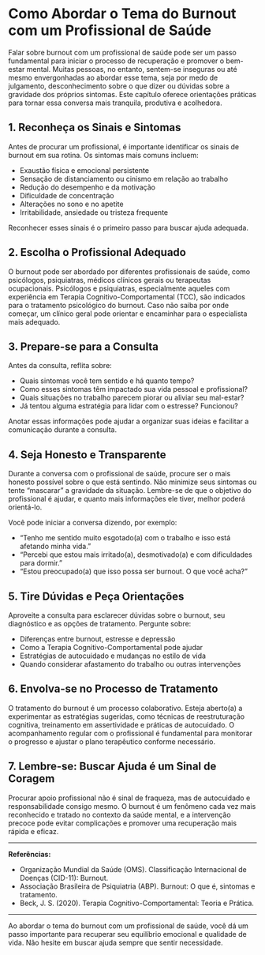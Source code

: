 
# Como Abordar o Tema do Burnout com um Profissional de Saúde

Falar sobre burnout com um profissional de saúde pode ser um passo fundamental para iniciar o processo de recuperação e promover o bem-estar mental. Muitas pessoas, no entanto, sentem-se inseguras ou até mesmo envergonhadas ao abordar esse tema, seja por medo de julgamento, desconhecimento sobre o que dizer ou dúvidas sobre a gravidade dos próprios sintomas. Este capítulo oferece orientações práticas para tornar essa conversa mais tranquila, produtiva e acolhedora.

## 1. Reconheça os Sinais e Sintomas

Antes de procurar um profissional, é importante identificar os sinais de burnout em sua rotina. Os sintomas mais comuns incluem:

- Exaustão física e emocional persistente
- Sensação de distanciamento ou cinismo em relação ao trabalho
- Redução do desempenho e da motivação
- Dificuldade de concentração
- Alterações no sono e no apetite
- Irritabilidade, ansiedade ou tristeza frequente

Reconhecer esses sinais é o primeiro passo para buscar ajuda adequada.

## 2. Escolha o Profissional Adequado

O burnout pode ser abordado por diferentes profissionais de saúde, como psicólogos, psiquiatras, médicos clínicos gerais ou terapeutas ocupacionais. Psicólogos e psiquiatras, especialmente aqueles com experiência em Terapia Cognitivo-Comportamental (TCC), são indicados para o tratamento psicológico do burnout. Caso não saiba por onde começar, um clínico geral pode orientar e encaminhar para o especialista mais adequado.

## 3. Prepare-se para a Consulta

Antes da consulta, reflita sobre:

- Quais sintomas você tem sentido e há quanto tempo?
- Como esses sintomas têm impactado sua vida pessoal e profissional?
- Quais situações no trabalho parecem piorar ou aliviar seu mal-estar?
- Já tentou alguma estratégia para lidar com o estresse? Funcionou?

Anotar essas informações pode ajudar a organizar suas ideias e facilitar a comunicação durante a consulta.

## 4. Seja Honesto e Transparente

Durante a conversa com o profissional de saúde, procure ser o mais honesto possível sobre o que está sentindo. Não minimize seus sintomas ou tente “mascarar” a gravidade da situação. Lembre-se de que o objetivo do profissional é ajudar, e quanto mais informações ele tiver, melhor poderá orientá-lo.

Você pode iniciar a conversa dizendo, por exemplo:

- “Tenho me sentido muito esgotado(a) com o trabalho e isso está afetando minha vida.”
- “Percebi que estou mais irritado(a), desmotivado(a) e com dificuldades para dormir.”
- “Estou preocupado(a) que isso possa ser burnout. O que você acha?”

## 5. Tire Dúvidas e Peça Orientações

Aproveite a consulta para esclarecer dúvidas sobre o burnout, seu diagnóstico e as opções de tratamento. Pergunte sobre:

- Diferenças entre burnout, estresse e depressão
- Como a Terapia Cognitivo-Comportamental pode ajudar
- Estratégias de autocuidado e mudanças no estilo de vida
- Quando considerar afastamento do trabalho ou outras intervenções

## 6. Envolva-se no Processo de Tratamento

O tratamento do burnout é um processo colaborativo. Esteja aberto(a) a experimentar as estratégias sugeridas, como técnicas de reestruturação cognitiva, treinamento em assertividade e práticas de autocuidado. O acompanhamento regular com o profissional é fundamental para monitorar o progresso e ajustar o plano terapêutico conforme necessário.

## 7. Lembre-se: Buscar Ajuda é um Sinal de Coragem

Procurar apoio profissional não é sinal de fraqueza, mas de autocuidado e responsabilidade consigo mesmo. O burnout é um fenômeno cada vez mais reconhecido e tratado no contexto da saúde mental, e a intervenção precoce pode evitar complicações e promover uma recuperação mais rápida e eficaz.

---

**Referências:**

- Organização Mundial da Saúde (OMS). Classificação Internacional de Doenças (CID-11): Burnout.
- Associação Brasileira de Psiquiatria (ABP). Burnout: O que é, sintomas e tratamento.
- Beck, J. S. (2020). Terapia Cognitivo-Comportamental: Teoria e Prática.

---

Ao abordar o tema do burnout com um profissional de saúde, você dá um passo importante para recuperar seu equilíbrio emocional e qualidade de vida. Não hesite em buscar ajuda sempre que sentir necessidade.
```
